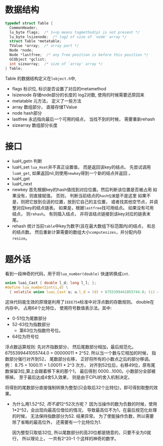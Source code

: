 

# 数据结构
```c
typedef struct Table {
  CommonHeader;
  lu_byte flags;  /* 1<<p means tagmethod(p) is not present */ 
  lu_byte lsizenode;  /* log2 of size of `node' array */
  struct Table *metatable;
  TValue *array;  /* array part */
  Node *node;
  Node *lastfree;  /* any free position is before this position */
  GCObject *gclist;
  int sizearray;  /* size of `array' array */
} Table;
```
Table 的数据结构定义在`lobject.h`中,
+ flags 标识位, 标识是否设置了对应的metamethod 
+ lsizenode 存储node部分的长度的 log2对数, 使用的时候需要还原回来
+ metatable 元方法， 定义了一些方法
+ array 数组部分， 直接存储TValue
+ node  hash部分
+ lastfree 永远指向最后一个可用的结点， 当找不到的时候， 需要重新rehash
+ sizearray 数组部分长度

# 接口

+ luaH_getn
    判断
+ luaH_set
    `lua_Hset`并不真正设置值， 而是返回该key的结点。
    先尝试调用`luaH_get`, 如果返回nil,则使用`newkey`得到一个新的结点并返回 。
+ luaH_get
+ luaH_next
+ newkey
    首先根据key的hash值找到对应位置。然后判断该位置是否被占用
        如果没有，则直接赋值。 
        否则， 判断当前结点的`hash位置`是不是这里
            如果不是，则把它放到合适的位置，放到它自己的主位置， 或者找其他空节点，并调整对应key的结点链表。
            如果是，根据`lastfree`找可用结点。
                如果没有可用结点， 则`rehash`。
                有则插入结点， 并将该结点链接到该key对应的链表末尾。
+ rehash
    统计当前`table`中key为数字(且在最大数组下标范围内)的结点， 和总的结点数。
    然后重新计算需要的数组大小`computesizes`，并分配内存`resize`。

# 题外话
看到一段神奇的代码，用于将`lua_number(double)` 快速转换成`int`.
```c
union luai_Cast { double l_d; long l_l; };
#define lua_number2int(i,d) \
  { volatile union luai_Cast u; u.l_d = (d) + 6755399441055744.0; (i) = u.l_l; }
```
这块代码能生效的原理是利用了`IEEE754`标准中对浮点数的存数规则。
double在内存中， 占用64个比特位， 使用符号数值表示法。其中:

+ 0-51位为尾数部分
+ 52-63位为指数部分
  * 第63位为指数符号位。
+ 64位为符号位

浮点数运算规则: 先对齐指数部分， 然后尾数部分相加，最后规范化。
6755399441055744.0 = 00000011 * 2^52.
所以当一个数与它相加的时候， 指数部分强行对齐到52， 尾数部分右移， 正好将所有的小数点之后的部分移调。
例： 8.75 = 1000.11 = 1.00011 * 2^3 次方， 对齐到52位后，右移49位，原有尾数保留3位,算上会跟着移下来的那个1， 最后得到
0000...1000。小数部分全部被移掉。
至于最后达成4舍5入效果， 则是由于CPU的舍入机制决定。

将得到的尾数部分直接强制转换为整型(只会取后32个比特位)，即可得到取整的效果。

+ 为什么用1.5*2^52, 而不是1*2^52次方呢？
  因为当操作的数为负数的时候，使用1*2^52，会出现向最高位借位的情况， 导致最高位不为1，在最后规范化处理的时候， 无法保持指数部分为52. 结果异常。
  为了使能操作负数，所以需要除了省略的最高位外， 还需要有一个比特位为1. 

  因为整型只取低32位, 所以尾数部分的高20位都是随意的，只要不全为0就行，
  所以理论上， 一共有2^20-1 个这样的神奇的数字。
